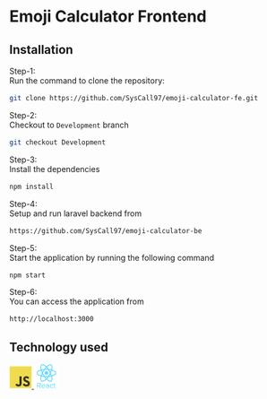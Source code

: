 # Emoji Calculator Frontend

## Installation
 Step-1: <br/>
 Run the command to clone the repository:
```bash
git clone https://github.com/SysCall97/emoji-calculator-fe.git
```
Step-2:<br/>
 Checkout to ``Development`` branch
 ```bash
 git checkout Development
 ```
 Step-3:<br/>
 Install the dependencies
 ```bash
npm install
```
Step-4:<br/>
Setup and run laravel backend from 
```bash
https://github.com/SysCall97/emoji-calculator-be
```
 Step-5:<br/>
 Start the application by running the following command
 ```bash
npm start
```
Step-6:<br/>
You can access the application from
 ```bash
http://localhost:3000
```

## Technology used
 <p align="left"> <a href="https://developer.mozilla.org/en-US/docs/Web/JavaScript" target="_blank" rel="noreferrer"> <img src="https://raw.githubusercontent.com/devicons/devicon/master/icons/javascript/javascript-original.svg" alt="javascript" width="40" height="40"/> </a> <a href="https://reactjs.org/" target="_blank" rel="noreferrer"> <img src="https://raw.githubusercontent.com/devicons/devicon/master/icons/react/react-original-wordmark.svg" alt="react" width="44" height="44"/> </a> </p>